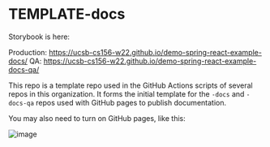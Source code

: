 # TEMPLATE-docs


Storybook is here:

Production: https://ucsb-cs156-w22.github.io/demo-spring-react-example-docs/
QA: https://ucsb-cs156-w22.github.io/demo-spring-react-example-docs-qa/

This repo is a template repo used in the GitHub Actions scripts of several 
repos in this organization.  It forms the initial template for the `-docs` 
and `-docs-qa` repos used with GitHub pages to publish documentation.

You may also need to turn on GitHub pages, like this:

![image](https://user-images.githubusercontent.com/1119017/151720067-00883ce2-944f-4931-8fd3-4961a9c1cc96.png)

